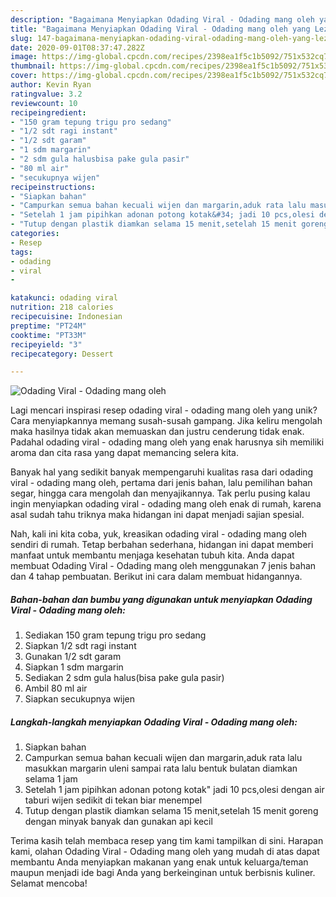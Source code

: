 ```yaml
---
description: "Bagaimana Menyiapkan Odading Viral - Odading mang oleh yang Lezat Sekali"
title: "Bagaimana Menyiapkan Odading Viral - Odading mang oleh yang Lezat Sekali"
slug: 147-bagaimana-menyiapkan-odading-viral-odading-mang-oleh-yang-lezat-sekali
date: 2020-09-01T08:37:47.282Z
image: https://img-global.cpcdn.com/recipes/2398ea1f5c1b5092/751x532cq70/odading-viral-odading-mang-oleh-foto-resep-utama.jpg
thumbnail: https://img-global.cpcdn.com/recipes/2398ea1f5c1b5092/751x532cq70/odading-viral-odading-mang-oleh-foto-resep-utama.jpg
cover: https://img-global.cpcdn.com/recipes/2398ea1f5c1b5092/751x532cq70/odading-viral-odading-mang-oleh-foto-resep-utama.jpg
author: Kevin Ryan
ratingvalue: 3.2
reviewcount: 10
recipeingredient:
- "150 gram tepung trigu pro sedang"
- "1/2 sdt ragi instant"
- "1/2 sdt garam"
- "1 sdm margarin"
- "2 sdm gula halusbisa pake gula pasir"
- "80 ml air"
- "secukupnya wijen"
recipeinstructions:
- "Siapkan bahan"
- "Campurkan semua bahan kecuali wijen dan margarin,aduk rata lalu masukkan margarin uleni sampai rata lalu bentuk bulatan diamkan selama 1 jam"
- "Setelah 1 jam pipihkan adonan potong kotak&#34; jadi 10 pcs,olesi dengan air taburi wijen sedikit di tekan biar menempel"
- "Tutup dengan plastik diamkan selama 15 menit,setelah 15 menit goreng dengan minyak banyak dan gunakan api kecil"
categories:
- Resep
tags:
- odading
- viral
- 

katakunci: odading viral  
nutrition: 218 calories
recipecuisine: Indonesian
preptime: "PT24M"
cooktime: "PT33M"
recipeyield: "3"
recipecategory: Dessert

---
```



![Odading Viral - Odading mang oleh](https://img-global.cpcdn.com/recipes/2398ea1f5c1b5092/751x532cq70/odading-viral-odading-mang-oleh-foto-resep-utama.jpg)

Lagi mencari inspirasi resep odading viral - odading mang oleh yang unik? Cara menyiapkannya memang susah-susah gampang. Jika keliru mengolah maka hasilnya tidak akan memuaskan dan justru cenderung tidak enak. Padahal odading viral - odading mang oleh yang enak harusnya sih memiliki aroma dan cita rasa yang dapat memancing selera kita.

Banyak hal yang sedikit banyak mempengaruhi kualitas rasa dari odading viral - odading mang oleh, pertama dari jenis bahan, lalu pemilihan bahan segar, hingga cara mengolah dan menyajikannya. Tak perlu pusing kalau ingin menyiapkan odading viral - odading mang oleh enak di rumah, karena asal sudah tahu triknya maka hidangan ini dapat menjadi sajian spesial.




Nah, kali ini kita coba, yuk, kreasikan odading viral - odading mang oleh sendiri di rumah. Tetap berbahan sederhana, hidangan ini dapat memberi manfaat untuk membantu menjaga kesehatan tubuh kita. Anda dapat membuat Odading Viral - Odading mang oleh menggunakan 7 jenis bahan dan 4 tahap pembuatan. Berikut ini cara dalam membuat hidangannya.

<!--inarticleads1-->

##### Bahan-bahan dan bumbu yang digunakan untuk menyiapkan Odading Viral - Odading mang oleh:

1. Sediakan 150 gram tepung trigu pro sedang
1. Siapkan 1/2 sdt ragi instant
1. Gunakan 1/2 sdt garam
1. Siapkan 1 sdm margarin
1. Sediakan 2 sdm gula halus(bisa pake gula pasir)
1. Ambil 80 ml air
1. Siapkan secukupnya wijen




<!--inarticleads2-->

##### Langkah-langkah menyiapkan Odading Viral - Odading mang oleh:

1. Siapkan bahan
1. Campurkan semua bahan kecuali wijen dan margarin,aduk rata lalu masukkan margarin uleni sampai rata lalu bentuk bulatan diamkan selama 1 jam
1. Setelah 1 jam pipihkan adonan potong kotak&#34; jadi 10 pcs,olesi dengan air taburi wijen sedikit di tekan biar menempel
1. Tutup dengan plastik diamkan selama 15 menit,setelah 15 menit goreng dengan minyak banyak dan gunakan api kecil




Terima kasih telah membaca resep yang tim kami tampilkan di sini. Harapan kami, olahan Odading Viral - Odading mang oleh yang mudah di atas dapat membantu Anda menyiapkan makanan yang enak untuk keluarga/teman maupun menjadi ide bagi Anda yang berkeinginan untuk berbisnis kuliner. Selamat mencoba!
